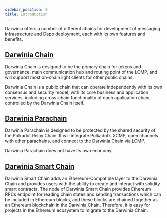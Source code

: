 ```yaml
---
sidebar_position: 0
title: Introduction
---
```


Darwinia offers a number of different chains for development of messaging infrastructure and Dapp deployment, each with its own features and benefits.

## [Darwinia Chain](darwinia-chain.md)

Darwinia Chain is designed to be the primary chain for tokens and governance, main communication hub and routing point of the LCMP, and will support most on-chain light clients for other public chains.

Darwinia Chain is a public chain that can operate independently with its own consensus and security model, with its core business and application services, including cross-chain functionality of each application chain, controlled by the Darwinia Chain itself.

## [Darwinia Parachain](darwinia-parachain.md)
Darwinia Parachain is designed to be protected by the shared security of the Polkadot Relay Chain. It will integrate Polkadot’s XCMP, open channels with other parachains, and connect to the Darwinia Chain via LCMP.

Darwinia Parachain does not have its own economy.

## [Darwinia Smart Chain](darwinia-smart-chain.md)

Darwinia Smart Chain adds an Ethereum-Compatible layer to the Darwinia Chain and provides users with the ability to create and interact with solidity smart contracts. The node of Darwinia Smart Chain provides Ethereum RPCs endpoint for reading chain states and sending transactions which can be included in Ethereum blocks, and these blocks are chained together as an Ethereum blockchain in the Darwinia Chain. Therefore, it is easy for projects in the Ethereum ecosystem to migrate to the Darwinia Chain.